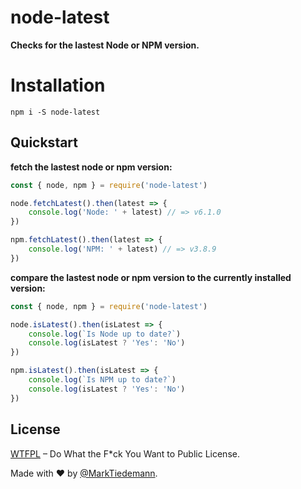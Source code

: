 
# node-latest

__Checks for the lastest Node or NPM version.__

# Installation

`npm i -S node-latest`

## Quickstart

**fetch the lastest node or npm version:**

```javascript
const { node, npm } = require('node-latest')

node.fetchLatest().then(latest => {
    console.log('Node: ' + latest) // => v6.1.0
})

npm.fetchLatest().then(latest => {
    console.log('NPM: ' + latest) // => v3.8.9
})
```

**compare the lastest node or npm version to the currently installed version:**

```javascript
const { node, npm } = require('node-latest')

node.isLatest().then(isLatest => {
    console.log(`Is Node up to date?`)
    console.log(isLatest ? 'Yes': 'No')
})

npm.isLatest().then(isLatest => {
    console.log(`Is NPM up to date?`)
    console.log(isLatest ? 'Yes': 'No')
})
```

## License

[WTFPL](http://www.wtfpl.net/) – Do What the F*ck You Want to Public License.

Made with :heart: by [@MarkTiedemann](https://twitter.com/MarkTiedemannDE).
